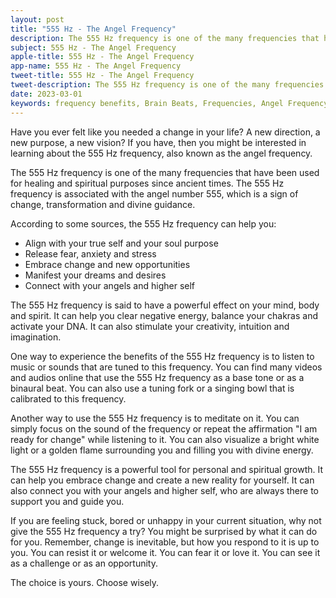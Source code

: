 ```yaml
---
layout: post
title: "555 Hz - The Angel Frequency"
description: The 555 Hz frequency is one of the many frequencies that have been used for healing and spiritual purposes since ancient times. The 555 Hz frequency is associated with the angel number 555, which is a sign of change, transformation and divine guidance.
subject: 555 Hz - The Angel Frequency
apple-title: 555 Hz - The Angel Frequency
app-name: 555 Hz - The Angel Frequency
tweet-title: 555 Hz - The Angel Frequency
tweet-description: The 555 Hz frequency is one of the many frequencies that have been used for healing and spiritual purposes since ancient times. The 555 Hz frequency is associated with the angel number 555, which is a sign of change, transformation and divine guidance.
date: 2023-03-01
keywords: frequency benefits, Brain Beats, Frequencies, Angel Frequency, 555 hz, Brain wave entrainment, sound therapy, 555 Hz frequency benefits
---
```


Have you ever felt like you needed a change in your life? A new direction, a new purpose, a new vision? If you have, then you might be interested in learning about the 555 Hz frequency, also known as the angel frequency.

The 555 Hz frequency is one of the many frequencies that have been used for healing and spiritual purposes since ancient times. The 555 Hz frequency is associated with the angel number 555, which is a sign of change, transformation and divine guidance.

According to some sources, the 555 Hz frequency can help you:

- Align with your true self and your soul purpose
- Release fear, anxiety and stress
- Embrace change and new opportunities
- Manifest your dreams and desires
- Connect with your angels and higher self

The 555 Hz frequency is said to have a powerful effect on your mind, body and spirit. It can help you clear negative energy, balance your chakras and activate your DNA. It can also stimulate your creativity, intuition and imagination.

One way to experience the benefits of the 555 Hz frequency is to listen to music or sounds that are tuned to this frequency. You can find many videos and audios online that use the 555 Hz frequency as a base tone or as a binaural beat. You can also use a tuning fork or a singing bowl that is calibrated to this frequency.

Another way to use the 555 Hz frequency is to meditate on it. You can simply focus on the sound of the frequency or repeat the affirmation "I am ready for change" while listening to it. You can also visualize a bright white light or a golden flame surrounding you and filling you with divine energy.

The 555 Hz frequency is a powerful tool for personal and spiritual growth. It can help you embrace change and create a new reality for yourself. It can also connect you with your angels and higher self, who are always there to support you and guide you.

If you are feeling stuck, bored or unhappy in your current situation, why not give the 555 Hz frequency a try? You might be surprised by what it can do for you. Remember, change is inevitable, but how you respond to it is up to you. You can resist it or welcome it. You can fear it or love it. You can see it as a challenge or as an opportunity.

The choice is yours. Choose wisely.